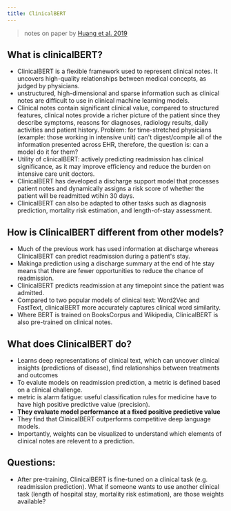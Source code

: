 ```yaml
---
title: ClinicalBERT
---
```


> notes on paper by [Huang et al. 2019](https://arxiv.org/abs/1904.05342)

## What is clinicalBERT?
* ClinicalBERT is a flexible framework used to represent clinical notes. It uncovers high-quality relationships between medical concepts, as judged by physicians. 
* unstructured, high-dimensional and sparse information such as clinical notes are difficult to use in clinical machine learning models. 
* Clinical notes contain significant clinical value, compared to structured features, clinical notes provide a richer picture of the patient since they describe symptoms, reasons for diagnoses, radiology results, daily activities and patient history. Problem: for time-stretched physicians (example: those working in intensive unit) can't digest/compile all of the information presented across EHR, therefore, the question is: can a model do it for them? 
* Utility of clinicalBERT: actively predicting readmission has clinical significance, as it may improve efficiency and reduce the burden on intensive care unit doctors. 
* ClinicalBERT has developed a discharge support model that processes patient notes and dynamically assigns a risk score of whether the patient will be readmitted wtihin 30 days. 
* ClinicalBERT can also be adapted to other tasks such as diagnosis prediction, mortality risk estimation, and length-of-stay assessment. 

## How is ClinicalBERT different from other models? 
* Much of the previous work has used information at discharge whereas ClinicalBERT can predict readmission during a patient's stay.
* Makinga  prediction using a discharge summary at the end of hte stay means that there are fewer opportunities to reduce the chance of readmission. 
* ClinicalBERT predicts readmission at any timepoint since the patient was admitted. 
* Compared to two popular models of clinical text: Word2Vec and FastText, clinicalBERT more accurately captures clinical word similarity. 
* Where BERT is trained on BooksCorpus and Wikipedia, ClinicalBERT is also pre-trained on clinical notes.

## What does ClinicalBERT do?
* Learns deep representations of clinical text, which can uncover clinical insights (predictions of disease), find relationships between treatments and outcomes
* To evalute models on readmission prediction, a metric is defined based on a clinical challenge. 
* metric is alarm fatigue: useful classification rules for medicine have to have high positive predictive value (precision).
* **They evaluate model performance at a fixed positive predictive value** 
* They find that ClinicalBERT outperforms competitive deep language models. 
* Importantly, weights can be visualized to understand which elements of clinical notes are relevent to a prediction. 

## Questions:
* After pre-training, ClinicalBERT is fine-tuned on a clinical task (e.g. readmission prediction). What if someone wants to use another clinical task (length of hospital stay, mortality risk estimation), are those weights available? 
